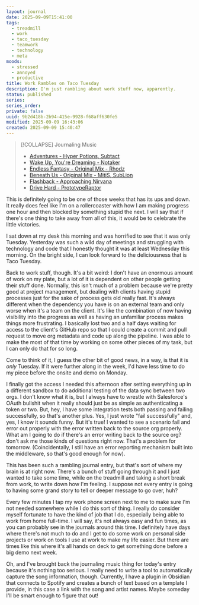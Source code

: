 ```yaml
---
layout: journal
date: 2025-09-09T15:41:00
tags:
  - treadmill
  - work
  - taco_tuesday
  - teamwork
  - technology
  - meta
moods:
  - stressed
  - annoyed
  - productive
title: Work Rambles on Taco Tuesday
description: I'm just rambling about work stuff now, apparently.
status: published
series:
series_order:
private: false
uuid: 9b2d418b-2b94-415e-9928-f68aff630fe5
modified: 2025-09-09 16:43:06
created: 2025-09-09 15:40:47
---
```

> [!COLLAPSE] Journaling Music
>
> - [Adventures - Hyper Potions, Subtact](https://open.spotify.com/track/7of5vqDVelR7W0GVohpnk5)
> - [Wake Up, You're Dreaming - Notaker](https://open.spotify.com/track/6IilOt8IAEuoy8yMpUVrzG)
> - [Endless Fantasy - Original Mix - Rhodz](https://open.spotify.com/track/4E9xaRWvHJGmhv7H0oGIgr)
> - [Beneath Us - Original Mix - MitiS, SubLion](https://open.spotify.com/track/0Yv8KzstdxkSG9IZir4fnm)
> - [Flashback - Approaching Nirvana](https://open.spotify.com/track/60vkNlkIz0TlqpHXbADmst)
> - [Drive Hard - PrototypeRaptor](https://open.spotify.com/track/7qBQiFm4vm633vO4XbXQKC)

This is definitely going to be one of those weeks that has its ups and down.  It really does feel like I'm on a rollercoaster with how I am making progress one hour and then blocked by something stupid the next.  I will say that if there's one thing to take away from all of this, it would be to celebrate the little victories.

I sat down at my desk this morning and was horrified to see that it was only Tuesday.  Yesterday was such a wild day of meetings and struggling with technology and code that I honestly thought it was at least Wednesday this morning.  On the bright side, I can look forward to the deliciousness that is Taco Tuesday.

Back to work stuff, though.  It's a bit weird: I don't have an enormous amount of work on my plate, but a lot of it is dependent on other people getting their stuff done.  Normally, this isn't much of a problem because we're pretty good at project management, but dealing with clients having stupid processes just for the sake of process gets old really fast.  It's always different when the dependency you have is on an external team and only worse when it's a team on the client.  It's like the combination of now having visibility into the progress as well as having an unfamiliar process makes things more frustrating.  I basically lost two and a half days waiting for access to the client's GitHub repo so that I could create a commit and pull request to move org metadata and code up along the pipeline.  I was able to make the most of that time by working on some other pieces of my task, but I can only do that for so long.

Come to think of it, I guess the other bit of good news, in a way, is that it is *only* Tuesday.  If it were further along in the week, I'd have less time to do my piece before the onsite and demo on Monday.

I finally got the access I needed this afternoon after setting everything up in a different sandbox to do additional testing of the data sync between two orgs.  I don't know what it is, but I always have to wrestle with Salesforce's OAuth bullshit when it really should just be as simple as authenticating a token or two.  But, hey, I have some integration tests both passing and failing successfully, so that's another plus.  Yes, I just wrote "fail successfully" and, yes, I know it sounds funny.  But it's true!  I wanted to see a scenario fail and error out properly with the error written back to the source org properly.  What am I going to do if there's an error writing back to the source org? don't ask me those kinds of questions right now.  That's a problem for tomorrow.  (Coincidentally, I still have an error reporting mechanism built into the middleware, so that's good enough for now).

This has been such a rambling journal entry, but that's sort of where my brain is at right now.  There's a bunch of stuff going through it and I just wanted to take some time, while on the treadmill and taking a short break from work, to write down how I'm feeling.  I suppose not every entry is going to having some grand story to tell or deeper message to go over, huh?

Every few minutes I tap my work phone screen next to me to make sure I'm not needed somewhere while I do this sort of thing.  I really do consider myself fortunate to have the kind of job that I do, especially being able to work from home full-time.  I will say, it's not always easy and fun times, as you can probably see in the journals around this time.  I definitely have days where there's not much to do and I get to do some work on personal side projects or work on tools I use at work to make my life easier.  But there are times like this where it's all hands on deck to get something done before a big demo next week.

Oh, and I've brought back the journaling music thing for today's entry because it's nothing too serious.  I really need to write a tool to automatically capture the song information, though.  Currently, I have a plugin in Obsidian that connects to Spotify and creates a bunch of text based on a template I provide, in this case a link with the song and artist names.  Maybe someday I'll be smart enough to figure that out!